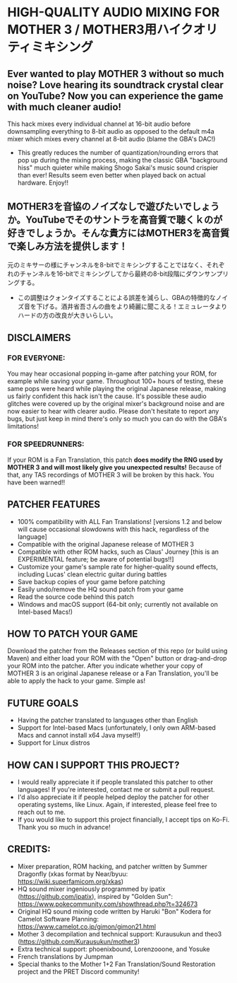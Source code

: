 # HIGH-QUALITY AUDIO MIXING FOR MOTHER 3 / MOTHER3用ハイクオリティミキシング
## Ever wanted to play MOTHER 3 without so much noise? Love hearing its soundtrack crystal clear on YouTube? Now you can experience the game with much cleaner audio!
This hack mixes every individual channel at 16-bit audio before downsampling everything to 8-bit audio as opposed to the default m4a mixer which mixes every channel at 8-bit audio (blame the GBA's DAC!)
- This greatly reduces the number of quantization/rounding errors that pop up during the mixing process, making the classic GBA "background hiss" much quieter while making Shogo Sakai's music sound crispier than ever! Results seem even better when played back on actual hardware. Enjoy!!

## MOTHER3を音協のノイズなしで遊びたいでしょうか。YouTubeでそのサントラを高音質で聴くｋのが好きでしょうか。そんな貴方にはMOTHER3を高音質で楽しみ方法を提供します！
元のミキサーの様にチャンネルを8-bitでミキシングすることではなく、それぞれのチャンネルを16-bitでミキシングしてから最終の8-bit段階にダウンサンプリングする。
- この調整はクォンタイズすることによる誤差を減らし、GBAの特徴的なノイズ音を下げる。酒井省吾さんの曲をより綺麗に聞こえる！エミュレータよりハードの方の改良が大きいらしい。

## DISCLAIMERS
### FOR EVERYONE:
You may hear occasional popping in-game after patching your ROM, for example while saving your game. Throughout 100+ hours of testing, these same pops were heard while playing the original Japanese release, making us fairly confident this hack isn't the cause. It's possible these audio glitches were covered up by the original mixer's background noise and are now easier to hear with clearer audio. Please don't hesitate to report any bugs, but just keep in mind there's only so much you can do with the GBA's limitations!
### FOR SPEEDRUNNERS:
If your ROM is a Fan Translation, this patch **does modify the RNG used by MOTHER 3 and will most likely give you unexpected results!**
Because of that, any TAS recordings of MOTHER 3 will be broken by this hack. You have been warned!!

## PATCHER FEATURES
- 100% compatibility with ALL Fan Translations! [versions 1.2 and below will cause occasional slowdowns with this hack, regardless of the language]
- Compatible with the original Japanese release of MOTHER 3
- Compatible with other ROM hacks, such as Claus' Journey [this is an EXPERIMENTAL feature; be aware of potential bugs!!]
- Customize your game's sample rate for higher-quality sound effects, including Lucas' clean electric guitar during battles
- Save backup copies of your game before patching
- Easily undo/remove the HQ sound patch from your game
- Read the source code behind this patch
- Windows and macOS support (64-bit only; currently not available on Intel-based Macs!)

## HOW TO PATCH YOUR GAME
Download the patcher from the Releases section of this repo (or build using Maven) and either load your ROM with the "Open" button or drag-and-drop your ROM into the patcher. After you indicate whether your copy of MOTHER 3 is an original Japanese release or a Fan Translation, you'll be able to apply the hack to your game. Simple as!

## FUTURE GOALS
- Having the patcher translated to languages other than English
- Support for Intel-based Macs (unfortunately, I only own ARM-based Macs and cannot install x64 Java myself!)
- Support for Linux distros

## HOW CAN I SUPPORT THIS PROJECT?
- I would really appreciate it if people translated this patcher to other languages! If you're interested, contact me or submit a pull request.
- I'd also appreciate it if people helped deploy the patcher for other operating systems, like Linux. Again, if interested, please feel free to reach out to me.
- If you would like to support this project financially, I accept tips on Ko-Fi. Thank you so much in advance!

## CREDITS:
- Mixer preparation, ROM hacking, and patcher written by Summer Dragonfly (xkas format by Near/byuu: https://wiki.superfamicom.org/xkas)
- HQ sound mixer ingeniously programmed by ipatix (https://github.com/ipatix), inspired by "Golden Sun": https://www.pokecommunity.com/showthread.php?t=324673
- Original HQ sound mixing code written by Haruki "Bon" Kodera for Camelot Software Planning: https://www.camelot.co.jp/gimon/gimon21.html
- Mother 3 decompilation and technical support: Kurausukun and theo3 (https://github.com/Kurausukun/mother3)
- Extra technical support: phoenixbound, Lorenzooone, and Yosuke
- French translations by Jumpman
- Special thanks to the Mother 1+2 Fan Translation/Sound Restoration project and the PRET Discord community!